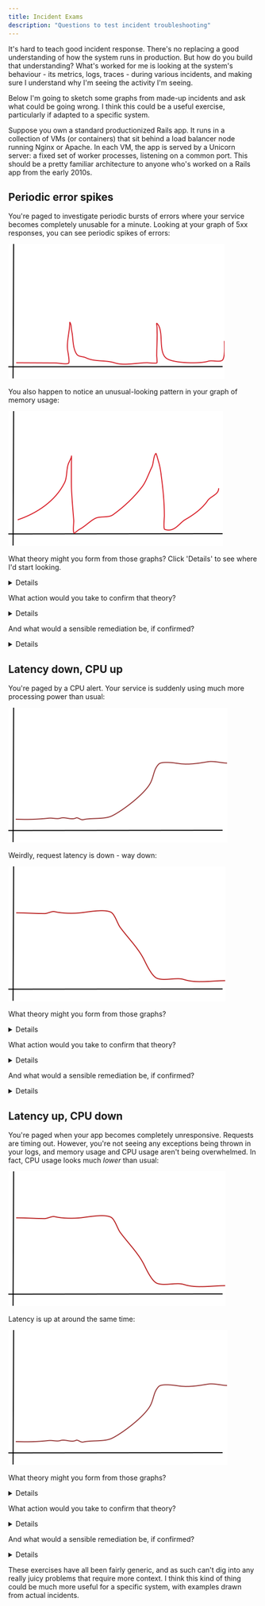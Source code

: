 ```yaml
---
title: Incident Exams
description: "Questions to test incident troubleshooting"
---
```


It's hard to teach good incident response. There's no replacing a good understanding of how the system runs in production. But how do you build that understanding? What's worked for me is looking at the system's behaviour - its metrics, logs, traces - during various incidents, and making sure I understand why I'm seeing the activity I'm seeing.

Below I'm going to sketch some graphs from made-up incidents and ask what could be going wrong. I think this could be a useful exercise, particularly if adapted to a specific system. 

Suppose you own a standard productionized Rails app. It runs in a collection of VMs (or containers) that sit behind a load balancer node running Nginx or Apache. In each VM, the app is served by a Unicorn server: a fixed set of worker processes, listening on a common port. This should be a pretty familiar architecture to anyone who's worked on a Rails app from the early 2010s.

## Periodic error spikes

You're paged to investigate periodic bursts of errors where your service becomes completely unusable for a minute. Looking at your graph of 5xx responses, you can see periodic spikes of errors:

![error-spikes](error-spikes.svg)

You also happen to notice an unusual-looking pattern in your graph of memory usage:

![memory-spikes](discontinuous-spikes.svg)

What theory might you form from those graphs? Click 'Details' to see where I'd start looking.
<details>It looks like the service has a memory leak. As the memory usage grows, the app behaves normally, until it grows too large and triggers a restart (by systemd, k8s, or whatever orchestrator is managing the service instances). The error bursts happen when a service instance is restarted, likely because traffic is still being sent to the dead instance, or because in-flight traffic is being dropped.</details>

What action would you take to confirm that theory?
<details>I'd first check the orchestrator logs to confirm the memory leak, then manually trigger an instance restart to confirm that those produce a spike of errors.</details>

And what would a sensible remediation be, if confirmed?

<details>Ensure the orchestrator waits for in-flight requests to clear and for the service discovery TTL to time out before removing a dead instance. Meanwhile, investigate why the app is leaking memory.</details>

## Latency down, CPU up

You're paged by a CPU alert. Your service is suddenly using much more processing power than usual:

![cpu-up](cpu-up.svg)

Weirdly, request latency is down - way down:

![latency-down](latency-down.svg)

What theory might you form from those graphs?

<details>Your service might be responding with an error to every request, before doing any processing at all. I've seen this happen with heavily rate-limited traffic, as every request comes back 429 immediately, or with a problem early on in the Rails middleware stack that's 500-ing before reaching any business logic. Latency is down because the problem occurs before the request has time to really do anything, and CPU is up because (a) Rails is spending all its time building exceptions and stack traces, and (b) the service is performing much less IO-bound work.</details>

What action would you take to confirm that theory?

<details>Check the status codes your app is returning (either from logs/metrics or just making a request yourself). It should be a 500 or a 429.</details>

And what would a sensible remediation be, if confirmed?

<details>If there's a bug, fix the bug. If there's a spike of traffic, consider blocking the flood of requests before it reaches your comparatively-slow Rails service: either at your load balancer, by adding a config line to block requests from a particular IP, or as a page rule in your CDN if you're using one.</details>

## Latency up, CPU down

You're paged when your app becomes completely unresponsive. Requests are timing out. However, you're not seeing any exceptions being thrown in your logs, and memory usage and CPU usage aren't being overwhelmed. In fact, CPU usage looks much _lower_ than usual:

![latency-down](latency-down.svg)

Latency is up at around the same time:

![cpu-up](cpu-up.svg)

What theory might you form from those graphs?

<details>
Your service is likely stalling out on IO: some common API call is likely timing out instead of responding in a handful of ms. Your pool of Unicorn workers is clogged with these requests, and can't do anything until they resolve. (This failure mode is somewhat specific to Unicorn's forked-process model. A threaded server like Puma or an event loop based server like Thin would handle this situation better.)
</details>

What action would you take to confirm that theory?

<details>If you have per-request traces, check those to see how much time's being spent making API calls. If that percentage has recently gone from ~20% to ~99%, the theory is confirmed. Alternatively, check your logs for similar information, or make the request yourself if you're familiar enough with the service.</details>

And what would a sensible remediation be, if confirmed?

<details>Lower the timeout for that API call and add a circuit breaker, so a few timeouts in a row causes the requests to fail-fast for a little while. That should give some space for the failure-handling logic that your service hopefully has.</details>

These exercises have all been fairly generic, and as such can't dig into any really juicy problems that require more context. I think this kind of thing could be much more useful for a specific system, with examples drawn from actual incidents.
